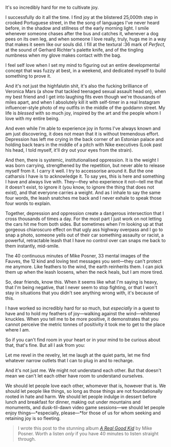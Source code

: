 It's so incredibly hard for me to cultivate joy.

I successfully do it all the time. I find joy at the blistered 25,000th step in crooked Portuguese street, in the the song of languages I've never heard before, in the shadow and stillness of the early morning light. I smile whenever someone chases after the bus and catches it, whenever a dog pees on its own leg, and when someone I love really, truly, hugs me in a way that makes it seem like our souls did. I fill at the textural :36 mark of *Perfect,* at the sound of Gerhard Richter's palette knife, and of the tingling numbness when my glove makes contact with the bag.

I feel self love when I set my mind to figuring out an entire developmental concept that was fuzzy at best, in a weekend, and dedicated myself to build something to prove it.

And it's not just the highfalutin shit, it's also the fucking brilliance of Veronica Mars (a show that tackled teenaged sexual assault head on), when my best friend and I get into laughing fits even though we're thousands of miles apart, and when I absolutely kill it with self-timer in a real Instagram influencer-style photo of my outfits in the middle of the goddamn street. My life is *blessed* with so much joy, inspired by the art and the people whom I love with my entire being.

And even while I'm able to experience joy in forms I've always known and am just discovering, it does not mean that it is without tremendous effort. Depression has left me crying in the back corner of an Estonian palace and holding back tears in the middle of a pitch with Nike executives (Look past his head, I told myself, it'll dry out your eyes from the strain).

And then, there is systemic, institutionalised oppression. It is the weight I was born carrying, strengthened by the repetition, but never able to release myself from it. I carry it well. I try to accessorise around it. But the one catharsis I have is to acknowledge it. To say yes, this is here and something I have and always live with. They—they who experience it not—tell me that it doesn't exist, to ignore it (you know, to ignore the thing that does not exist), and that everyone carries a weight. And as I inhale to say the same four words, the leash snatches me back and I never exhale to speak those four words to explain.

Together, depression and oppression create a dangerous intersection that I cross thousands of times a day. For the most part I just work on not letting the cars hit me from both sides. But sometimes when I'm looking up at that gorgeous chiaroscuro effect on that ugly ass highway overpass and I go to snap a photo, someone yells out of their car something assaulty or racist,  a powerful, retractable leash that I have no control over can snaps me back to them instantly, mid-smile. 

The 40 continuous minutes of Mike Posner, 33 mental images of the Fauves, the 12 kind and loving text messages you sent—they can't protect me anymore. Like feathers to the wind, the earth reinherits them. I can pick them up when the leash loosens, when the neck heals, but I am more tired.

So, dear friends, know this. When it seems like what I'm saying is heavy, that I'm being negative, that I never seem to stop fighting, or that I won't stay in situations that you didn't see anything wrong with, it's because of this.

I have worked so incredibly hard for so much, but *especially* in a quest to have and to hold my feathers of joy—walking against the wind—whitened knuckles. When you tell me to be more positive, it demonstrates that you cannot perceive the metric tonnes of positivity it took me to get to the place where I am. 

So if you can't find room in your heart or in your mind to be curious about that, that's fine. But all I ask from you:

Let me revel in the revelry, let me laugh at the quiet parts, let me find whatever narrow outlets that I can to plug in and to recharge.

And it's not just me. We might not understand each other. But that doesn't mean we can't let each other have room to understand ourselves.

We should let people love each other, whomever that is, however that is. We should let people like things, so long as those things are not foundationally rooted in hate and harm. We should let people indulge in dessert before lunch and breakfast for dinner, making out under mountains and monuments, and dusk-til-dawn video game sessions—we should let people enjoy things—*especially, please—*for those of us for whom seeking and retaining joy is so fleeting.

> I wrote this post to the stunning album [_A Real Good Kid_](https://open.spotify.com/album/4Ud6qdjOiGsrryFeZOVmkT) by Mike Posner. Worth a listen *only* if you have 40 minutes to listen straight through.